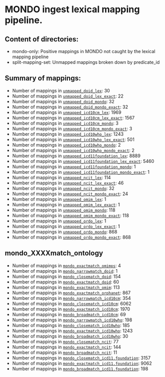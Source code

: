 # MONDO ingest lexical mapping pipeline.
## Content of directories:
* mondo-only: Positive mappings in MONDO not caught by the lexical mapping pipeline
* split-mapping-set: Unmapped mappings broken down by predicate_id
## Summary of mappings:
 * Number of mappings in [`unmapped_doid_lex`](unmapped_doid_lex.tsv): 30
 * Number of mappings in [`unmapped_doid_lex_exact`](unmapped_doid_lex.tsv): 22
 * Number of mappings in [`unmapped_doid_mondo`](mondo-only/unmapped_doid_mondo.tsv): 32
 * Number of mappings in [`unmapped_doid_mondo_exact`](mondo-only/unmapped_doid_mondo.tsv): 32
 * Number of mappings in [`unmapped_icd10cm_lex`](unmapped_icd10cm_lex.tsv): 1969
 * Number of mappings in [`unmapped_icd10cm_lex_exact`](unmapped_icd10cm_lex.tsv): 1567
 * Number of mappings in [`unmapped_icd10cm_mondo`](mondo-only/unmapped_icd10cm_mondo.tsv): 3
 * Number of mappings in [`unmapped_icd10cm_mondo_exact`](mondo-only/unmapped_icd10cm_mondo.tsv): 3
 * Number of mappings in [`unmapped_icd10who_lex`](unmapped_icd10who_lex.tsv): 1243
 * Number of mappings in [`unmapped_icd10who_lex_exact`](unmapped_icd10who_lex.tsv): 501
 * Number of mappings in [`unmapped_icd10who_mondo`](mondo-only/unmapped_icd10who_mondo.tsv): 2
 * Number of mappings in [`unmapped_icd10who_mondo_exact`](mondo-only/unmapped_icd10who_mondo.tsv): 2
 * Number of mappings in [`unmapped_icd11foundation_lex`](unmapped_icd11foundation_lex.tsv): 8889
 * Number of mappings in [`unmapped_icd11foundation_lex_exact`](unmapped_icd11foundation_lex.tsv): 5460
 * Number of mappings in [`unmapped_icd11foundation_mondo`](mondo-only/unmapped_icd11foundation_mondo.tsv): 1
 * Number of mappings in [`unmapped_icd11foundation_mondo_exact`](mondo-only/unmapped_icd11foundation_mondo.tsv): 1
 * Number of mappings in [`unmapped_ncit_lex`](unmapped_ncit_lex.tsv): 114
 * Number of mappings in [`unmapped_ncit_lex_exact`](unmapped_ncit_lex.tsv): 46
 * Number of mappings in [`unmapped_ncit_mondo`](mondo-only/unmapped_ncit_mondo.tsv): 32
 * Number of mappings in [`unmapped_ncit_mondo_exact`](mondo-only/unmapped_ncit_mondo.tsv): 24
 * Number of mappings in [`unmapped_omim_lex`](unmapped_omim_lex.tsv): 1
 * Number of mappings in [`unmapped_omim_lex_exact`](unmapped_omim_lex.tsv): 1
 * Number of mappings in [`unmapped_omim_mondo`](mondo-only/unmapped_omim_mondo.tsv): 118
 * Number of mappings in [`unmapped_omim_mondo_exact`](mondo-only/unmapped_omim_mondo.tsv): 118
 * Number of mappings in [`unmapped_ordo_lex`](unmapped_ordo_lex.tsv): 1
 * Number of mappings in [`unmapped_ordo_lex_exact`](unmapped_ordo_lex.tsv): 1
 * Number of mappings in [`unmapped_ordo_mondo`](mondo-only/unmapped_ordo_mondo.tsv): 868
 * Number of mappings in [`unmapped_ordo_mondo_exact`](mondo-only/unmapped_ordo_mondo.tsv): 868
## mondo_XXXXmatch_ontology
 * Number of mappings in [`mondo_exactmatch_omimps`](split-mapping-set/mondo_exactmatch_omimps.tsv): 4
 * Number of mappings in [`mondo_narrowmatch_doid`](split-mapping-set/mondo_narrowmatch_doid.tsv): 1
 * Number of mappings in [`mondo_closematch_doid`](split-mapping-set/mondo_closematch_doid.tsv): 154
 * Number of mappings in [`mondo_exactmatch_doid`](split-mapping-set/mondo_exactmatch_doid.tsv): 60
 * Number of mappings in [`mondo_exactmatch_omim`](split-mapping-set/mondo_exactmatch_omim.tsv): 113
 * Number of mappings in [`mondo_exactmatch_orphanet`](split-mapping-set/mondo_exactmatch_orphanet.tsv): 867
 * Number of mappings in [`mondo_narrowmatch_icd10cm`](split-mapping-set/mondo_narrowmatch_icd10cm.tsv): 354
 * Number of mappings in [`mondo_closematch_icd10cm`](split-mapping-set/mondo_closematch_icd10cm.tsv): 6062
 * Number of mappings in [`mondo_exactmatch_icd10cm`](split-mapping-set/mondo_exactmatch_icd10cm.tsv): 1970
 * Number of mappings in [`mondo_broadmatch_icd10cm`](split-mapping-set/mondo_broadmatch_icd10cm.tsv): 69
 * Number of mappings in [`mondo_narrowmatch_icd10who`](split-mapping-set/mondo_narrowmatch_icd10who.tsv): 198
 * Number of mappings in [`mondo_closematch_icd10who`](split-mapping-set/mondo_closematch_icd10who.tsv): 185
 * Number of mappings in [`mondo_exactmatch_icd10who`](split-mapping-set/mondo_exactmatch_icd10who.tsv): 1243
 * Number of mappings in [`mondo_broadmatch_icd10who`](split-mapping-set/mondo_broadmatch_icd10who.tsv): 30
 * Number of mappings in [`mondo_closematch_ncit`](split-mapping-set/mondo_closematch_ncit.tsv): 77
 * Number of mappings in [`mondo_exactmatch_ncit`](split-mapping-set/mondo_exactmatch_ncit.tsv): 144
 * Number of mappings in [`mondo_broadmatch_ncit`](split-mapping-set/mondo_broadmatch_ncit.tsv): 11
 * Number of mappings in [`mondo_closematch_icd11.foundation`](split-mapping-set/mondo_closematch_icd11.foundation.tsv): 3157
 * Number of mappings in [`mondo_exactmatch_icd11.foundation`](split-mapping-set/mondo_exactmatch_icd11.foundation.tsv): 9062
 * Number of mappings in [`mondo_broadmatch_icd11.foundation`](split-mapping-set/mondo_broadmatch_icd11.foundation.tsv): 198
